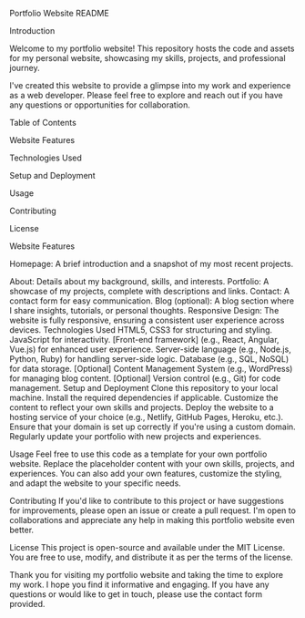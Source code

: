 Portfolio Website README

Introduction

Welcome to my portfolio website! This repository hosts the code and assets for my personal website, showcasing my skills, projects, and professional journey.

I've created this website to provide a glimpse into my work and experience as a web developer. Please feel free to explore and reach out if you have any questions or opportunities for collaboration.

Table of Contents

Website Features

Technologies Used

Setup and Deployment

Usage

Contributing

License

Website Features

Homepage: A brief introduction and a snapshot of my most recent projects.

About: Details about my background, skills, and interests.
Portfolio: A showcase of my projects, complete with descriptions and links.
Contact: A contact form for easy communication.
Blog (optional): A blog section where I share insights, tutorials, or personal thoughts.
Responsive Design: The website is fully responsive, ensuring a consistent user experience across devices.
Technologies Used
HTML5, CSS3 for structuring and styling.
JavaScript for interactivity.
[Front-end framework] (e.g., React, Angular, Vue.js) for enhanced user experience.
Server-side language (e.g., Node.js, Python, Ruby) for handling server-side logic.
Database (e.g., SQL, NoSQL) for data storage.
[Optional] Content Management System (e.g., WordPress) for managing blog content.
[Optional] Version control (e.g., Git) for code management.
Setup and Deployment
Clone this repository to your local machine.
Install the required dependencies if applicable.
Customize the content to reflect your own skills and projects.
Deploy the website to a hosting service of your choice (e.g., Netlify, GitHub Pages, Heroku, etc.).
Ensure that your domain is set up correctly if you're using a custom domain.
Regularly update your portfolio with new projects and experiences.

Usage
Feel free to use this code as a template for your own portfolio website. Replace the placeholder content with your own skills, projects, and experiences. You can also add your own features, customize the styling, and adapt the website to your specific needs.

Contributing
If you'd like to contribute to this project or have suggestions for improvements, please open an issue or create a pull request. I'm open to collaborations and appreciate any help in making this portfolio website even better.

License
This project is open-source and available under the MIT License. You are free to use, modify, and distribute it as per the terms of the license.

Thank you for visiting my portfolio website and taking the time to explore my work. I hope you find it informative and engaging. If you have any questions or would like to get in touch, please use the contact form provided.





